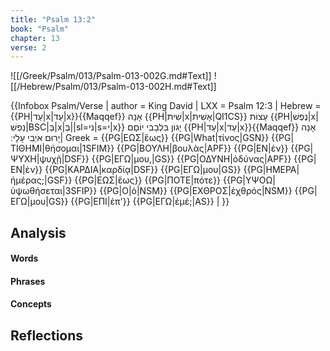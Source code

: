 ```yaml
---
title: "Psalm 13:2"
book: "Psalm"
chapter: 13
verse: 2
---
```

![[/Greek/Psalm/013/Psalm-013-002G.md#Text]]
![[/Hebrew/Psalm/013/Psalm-013-002H.md#Text]]

{{Infobox Psalm/Verse |
  author = King David |
  LXX = Psalm 12:3 |
  Hebrew = {{PH|עַד|x|עַד|x}}{{Maqqef}}
אָנָה
{{PH|שִׁית|x|אָשִׁית|QI1CS}}
עֵצוֹת
{{PH|נֶפֶשׁ|x|נַפְשִׁ|BSC|בְּ|x|בְּ||sl=ני|s=י|x}}
יָגוֹן
בִּלְבָבִי
יוֹםָם
{{PH|עַד|x|עַד|x}}{{Maqqef}}
אָנָה
יָרוּם
אֹיְבִי
עָלָי
׃|
  Greek = {{PG|ΕΩΣ|ἕως}} {{PG|What|τίνος|GSN}} {{PG|ΤΙΘΗΜΙ|θήσομαι|1SFIM}} {{PG|ΒΟΥΛΗ|βουλὰς|APF}} {{PG|ΕΝ|ἐν}} {{PG|ΨΥΧΗ|ψυχῇ|DSF}} {{PG|ΕΓΩ|μου,|GS}} {{PG|ΟΔΥΝΗ|ὀδύνας|APF}} {{PG|ΕΝ|ἐν}} {{PG|ΚΑΡΔΙΑ|καρδίᾳ|DSF}} {{PG|ΕΓΩ|μου|GS}} {{PG|ΗΜΕΡΑ|ἡμέρας;|GSF}} {{PG|ΕΩΣ|ἕως}} {{PG|ΠΟΤΕ|πότε}} {{PG|ΥΨΟΩ|ὑψωθήσεται|3SFIP}} {{PG|Ο|ὁ|NSM}} {{PG|ΕΧΘΡΟΣ|ἐχθρός|NSM}} {{PG|ΕΓΩ|μου|GS}} {{PG|ΕΠΙ|ἐπ'}} {{PG|ΕΓΩ|ἐμέ;|AS}} |
}}

## Analysis

#### Words

#### Phrases

#### Concepts

## Reflections
